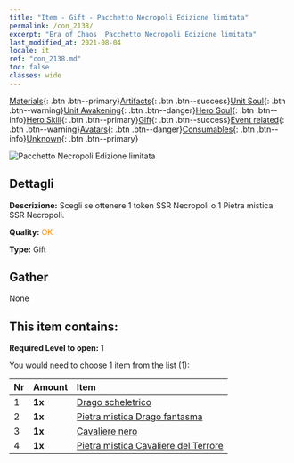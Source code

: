 ```yaml
---
title: "Item - Gift - Pacchetto Necropoli Edizione limitata"
permalink: /con_2138/
excerpt: "Era of Chaos  Pacchetto Necropoli Edizione limitata"
last_modified_at: 2021-08-04
locale: it
ref: "con_2138.md"
toc: false
classes: wide
---
```

 [Materials](/ItemsIT/){: .btn .btn--primary}[Artifacts](/ItemsIT/Artifacts/){: .btn .btn--success}[Unit Soul](/ItemsIT/UnitSoul/){: .btn .btn--warning}[Unit Awakening](/ItemsIT/UnitAwakening/){: .btn .btn--danger}[Hero Soul](/ItemsIT/HeroSoul/){: .btn .btn--info}[Hero Skill](/ItemsIT/HeroSkill/){: .btn .btn--primary}[Gift](/ItemsIT/Gift/){: .btn .btn--success}[Event related](/ItemsIT/Events/){: .btn .btn--warning}[Avatars](/ItemsIT/Avatars/){: .btn .btn--danger}[Consumables](/ItemsIT/Consumables/){: .btn .btn--info}[Unknown](/ItemsIT/Unknown/){: .btn .btn--primary}

 ![Pacchetto Necropoli Edizione limitata](/images/t/i_994003.png)

## Dettagli
 **Descrizione:** Scegli se ottenere 1 token SSR Necropoli o 1 Pietra mistica SSR Necropoli.

 **Quality:** <span style="color: #FF8C00">OK</span>

 **Type:** Gift

## Gather

  None

## This item contains:

 **Required Level to open:** 1

 You would need to choose 1 item from the list (1):

  | Nr | Amount |     Item    |
  |:---|:-------|:------------|
  | 1 |  **1x** | [Drago scheletrico](/ItemsIT/unt_214/) |  | 
  | 2 |  **1x** | [Pietra mistica Drago fantasma](/ItemsIT/unt_303/) |  | 
  | 3 |  **1x** | [Cavaliere nero](/ItemsIT/unt_213/) |  | 
  | 4 |  **1x** | [Pietra mistica Cavaliere del Terrore](/ItemsIT/unt_302/) |  | 
